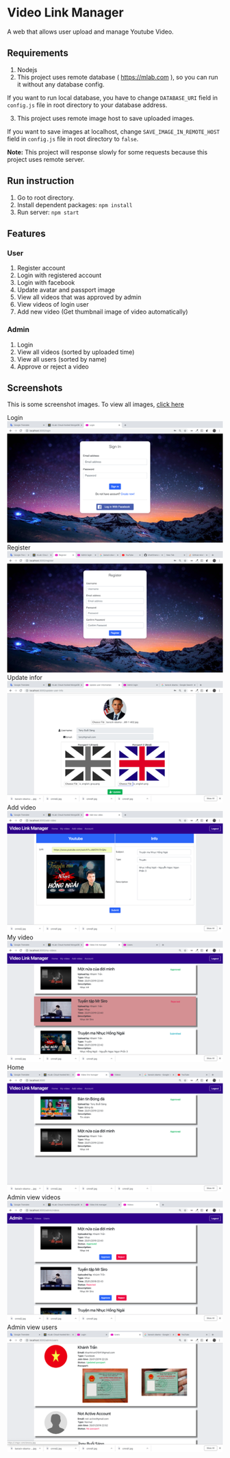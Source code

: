 # Video Link Manager

A web that allows user upload and manage Youtube Video.

## Requirements

1. Nodejs
2. This project uses remote database ( https://mlab.com ), so you can run it without any database config.

If you want to run local database, you have to change ```DATABASE_URI``` field in ```config.js``` file in root directory to your database address. 

3. This project uses remote image host to save uploaded images. 

If you want to save images at localhost, change ```SAVE_IMAGE_IN_REMOTE_HOST``` field in ```config.js``` file in root directory to ```false```.

**Note:** This project will response slowly for some requests because this project uses remote server.

## Run instruction

1. Go to root directory.
1. Install dependent packages: ```npm install```
2. Run server: ```npm start```

## Features

### User

1. Register account
2. Login with registered account
3. Login with facebook
4. Update avatar and passport image
5. View all videos that was approved by admin
6. View videos of login user
7. Add new video (Get thumbnail image of video automatically)

### Admin

1. Login
2. View all videos (sorted by uploaded time)
3. View all users (sorted by name)
4. Approve or reject a video

## Screenshots

This is some screenshot images. To view all images, [click here](screenshots)

Login
![login](screenshots/user-login.png)
Register
![register](screenshots/user-register.png)
Update infor
![register](screenshots/user-update-info.png)
Add video
![register](screenshots/user-add-video.png)
My video
![register](screenshots/user-my-video-2.png)
Home
![register](screenshots/user-home.png)
Admin view videos
![register](screenshots/admin-view-videos.png)
Admin view users
![register](screenshots/admin-view-users.png)